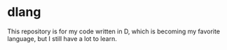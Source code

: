 # dlang
This repository is for my code written in D, which is becoming my favorite language, but I still have a lot to learn.
